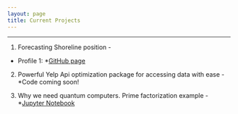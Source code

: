 ```yaml
---
layout: page
title: Current Projects
---
```



----

1.  Forecasting Shoreline position - 
* Profile 1:       *[GitHub page](https://github.com/marcbrittain/Narrabeen/blob/master/Forecasting%20Profile%201.ipynb) 

2.  Powerful Yelp Api optimization package for accessing data with ease - 
        *Code coming soon!

3.  Why we need quantum computers. Prime factorization example - 
        *[Jupyter Notebook](https://github.com/marcbrittain/Python_Tutorials/blob/master/Quantum%20Computing/Why%20we%20need%20Quantum%20Computers.ipynb)
